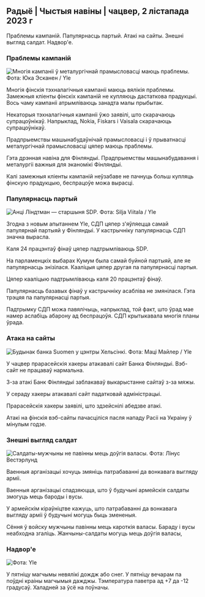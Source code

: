 ## Радыё \| Чыстыя навіны \| чацвер, 2 лістапада 2023 г

Праблемы кампаній. Папулярнасць партый. Атакі на сайты. Знешні выгляд салдат. Надвор'е.

### Праблемы кампаній

![Многія кампаніі ў металургічнай прамысловасці маюць праблемы. Фота: Юка Эсканен / Yle](https://images.cdn.yle.fi/image/upload/c_crop,h_2268,w_4031,x_0,y_410/ar_1.777777777777777,c_fill,g_faces,h_675,w_1200/dpr_1.0/q_auto:eco/f_auto/fl_lossy/v1698216498/39-11907536538b9d499762)

Многія фінскія тэхналагічныя кампаніі маюць вялікія праблемы. Замежныя кліенты фінскіх кампаній не купляюць дастаткова прадукцыі. Вось чаму кампаніі атрымліваюць занадта малы прыбытак.

Некаторыя тэхналагічныя кампаніі ўжо заявілі, што скарачаюць супрацоўнікаў. Напрыклад, Nokia, Fiskars і Vaisala скарачаюць супрацоўнікаў.

Прадпрыемствы машынабудаўнічай прамысловасці і ў прыватнасці металургічнай прамысловасці цяпер маюць праблемы.

Гэта дрэнная навіна для Фінляндыі. Прадпрыемствы машынабудавання і металургіі важныя для эканомікі Фінляндыі.

Калі замежныя кліенты кампаній неўзабаве не пачнуць больш купляць фінскую прадукцыю, беспрацоўе можа вырасці.

### Папулярнасць партый

![Анці Ліндтман — старшыня SDP. Фота: Silja Viitala / Yle](https://images.cdn.yle.fi/image/upload/c_crop,h_2241,w_3984,x_0,y_0/ar_1.7777777777777777,c_fill,g_faces,h_675,w_1200/dpr_1.0/q_auto:eco/f_auto/fl_lossy/v1696930784/39-118400565251b6be058f)

Згодна з новым апытаннем Yle, СДП цяпер з'яўляецца самай папулярнай партыяй у Фінляндыі. У кастрычніку папулярнасць СДП значна вырасла.

Каля 24 працэнтаў фінаў цяпер падтрымліваюць SDP.

На парламенцкіх выбарах Кумум была самай буйной партыяй, але яе папулярнасць знізілася. Кааліцыя цяпер другая па папулярнасці партыя.

Цяпер кааліцыю падтрымліваюць каля 20 працэнтаў фінаў.

Папулярнасць базавых фінаў у кастрычніку асабліва не змянілася. Гэта трэцяя па папулярнасці партыя.

Падтрымку СДП можа павялічыць, напрыклад, той факт, што ўрад мае намер аслабіць абарону ад беспрацоўя. СДП крытыкавала многія планы ўрада.

### Атака на сайты

![Будынак банка Suomen у цэнтры Хельсінкі. Фота: Маці Майлер / Yle ](https://images.cdn.yle.fi/image/upload/c_crop,h_1391,w_2472,x_0,y_112/ar_1.7777777777777777,c_fill,g_faces,h_675,w_1200/dpr_1.0/q_auto:eco/f_auto/fl_lossy/v1587997073/39-6686595ea6e8fc70cab)

У чацвер прарасейскія хакеры атакавалі сайт Банка Фінляндыі. Вэб-сайт не працаваў нармальна.

З-за атакі Банк Фінляндыі заблакаваў выкарыстанне сайтаў з-за мяжы.

У сераду хакеры атакавалі сайт падатковай адміністрацыі.

Прарасейскія хакеры заявілі, што здзейснілі абедзве атакі.

Атакі на фінскія вэб-сайты пачасціліся пасля нападу Расіі на Украіну ў мінулым годзе.

### Знешні выгляд салдат

![Салдаты-мужчыны не павінны мець доўгія валасы. Фота: Лінус Вестэрлунд](https://images.cdn.yle.fi/image/upload/c_crop,h_3375,w_6000,x_0,y_522/ar_1.7777777777777777,c_fill,g_faces,h_675,w_1200/dpr_1.0/q_auto:eco/f_auto/fl_lossy/v1688460639/39-113784464a3db01e8a65)

Ваенныя арганізацыі хочуць змяніць патрабаванні да вонкавага выгляду арміі.

Ваенныя арганізацыі спадзяюцца, што ў будучыні армейскія салдаты змогуць мець бароды і вусы.

У армейскім кіраўніцтве кажуць, што патрабаванні да вонкавага выгляду арміі ў будучыні могуць быць змененыя.

Сёння ў войску мужчыны павінны мець кароткія валасы. Бараду і вусы неабходна згаліць. Жанчыны-салдаты могуць мець доўгія валасы,

### Надвор'е

![ Фота: Yle](https://images.cdn.yle.fi/image/upload/c_crop,h_1080,w_1919,x_0,y_0/ar_1.7777777777777777,c_fill,g_faces,h_675,w_1200/dpr_1.0/q_auto:eco/f_auto/fl_lossy/v1698940434/39-11951316543c5fbc620f)

У пятніцу магчымы невялікі дождж або снег. У пятніцу вечарам па поўдні краіны магчымыя дажджы. Тэмпература паветра ад +7 да -12 градусаў. Халадней за ўсё на поўначы.